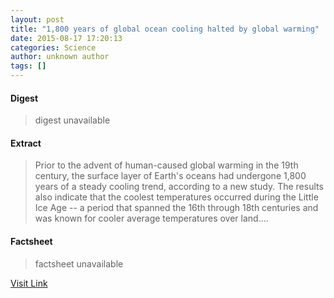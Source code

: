 ```yaml
---
layout: post
title: "1,800 years of global ocean cooling halted by global warming"
date: 2015-08-17 17:20:13
categories: Science
author: unknown author
tags: []
---
```



#### Digest
>digest unavailable

#### Extract
>Prior to the advent of human-caused global warming in the 19th century, the surface layer of Earth's oceans had undergone 1,800 years of a steady cooling trend, according to a new study. The results also indicate that the coolest temperatures occurred during the Little Ice Age -- a period that spanned the 16th through 18th centuries and was known for cooler average temperatures over land....

#### Factsheet
>factsheet unavailable

[Visit Link](http://www.sciencedaily.com/releases/2015/08/150817132013.htm)


